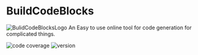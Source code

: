 # BuildCodeBlocks

![BulidCodeBlocksLogo]("https://github.com/buildcodeblocks/BuildCodeBlocksAPI/blob/master/static/favicon.png")
An Easy to use online tool for code generation for complicated things.</i>

![code coverage](https://img.shields.io/badge/coverage-10-red.svg)
![version](https://img.shields.io/badge/version-0.1-blue.svg)
